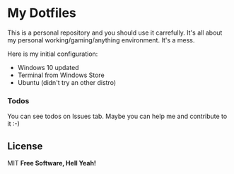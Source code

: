 # My Dotfiles

This is a personal repository and you should use it carrefully. It's all about my personal working/gaming/anything environment. It's a mess.

Here is my initial configuration:
- Windows 10 updated
- Terminal from Windows Store
- Ubuntu (didn't try an other distro)

### Todos
You can see todos on Issues tab. Maybe you can help me and contribute to it :-)

License
----
MIT
**Free Software, Hell Yeah!**
